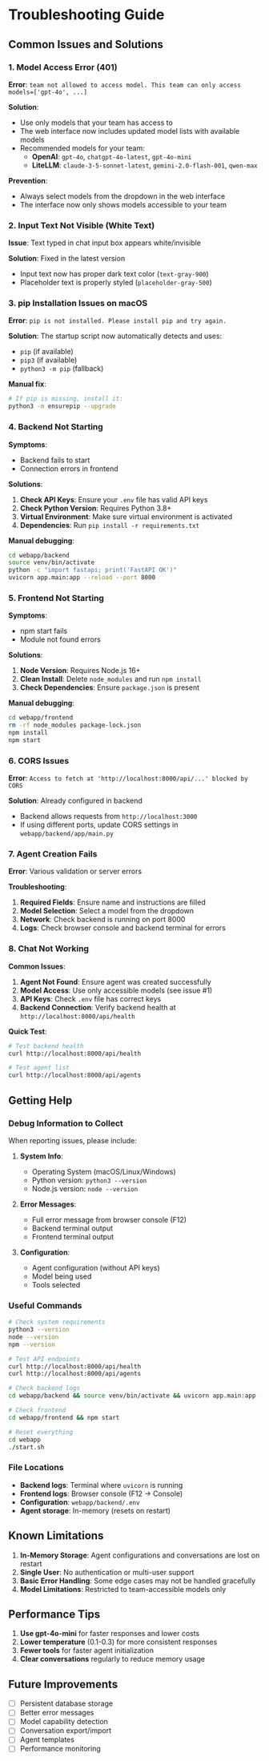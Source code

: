 # Troubleshooting Guide

## Common Issues and Solutions

### 1. Model Access Error (401)
**Error**: `team not allowed to access model. This team can only access models=['gpt-4o', ...]`

**Solution**: 
- Use only models that your team has access to
- The web interface now includes updated model lists with available models
- Recommended models for your team:
  - **OpenAI**: `gpt-4o`, `chatgpt-4o-latest`, `gpt-4o-mini`
  - **LiteLLM**: `claude-3-5-sonnet-latest`, `gemini-2.0-flash-001`, `qwen-max`

**Prevention**: 
- Always select models from the dropdown in the web interface
- The interface now only shows models accessible to your team

### 2. Input Text Not Visible (White Text)
**Issue**: Text typed in chat input box appears white/invisible

**Solution**: Fixed in the latest version
- Input text now has proper dark text color (`text-gray-900`)
- Placeholder text is properly styled (`placeholder-gray-500`)

### 3. pip Installation Issues on macOS
**Error**: `pip is not installed. Please install pip and try again.`

**Solution**: The startup script now automatically detects and uses:
- `pip` (if available)
- `pip3` (if available) 
- `python3 -m pip` (fallback)

**Manual fix**:
```bash
# If pip is missing, install it:
python3 -m ensurepip --upgrade
```

### 4. Backend Not Starting
**Symptoms**: 
- Backend fails to start
- Connection errors in frontend

**Solutions**:
1. **Check API Keys**: Ensure your `.env` file has valid API keys
2. **Check Python Version**: Requires Python 3.8+
3. **Virtual Environment**: Make sure virtual environment is activated
4. **Dependencies**: Run `pip install -r requirements.txt`

**Manual debugging**:
```bash
cd webapp/backend
source venv/bin/activate
python -c "import fastapi; print('FastAPI OK')"
uvicorn app.main:app --reload --port 8000
```

### 5. Frontend Not Starting
**Symptoms**:
- npm start fails
- Module not found errors

**Solutions**:
1. **Node Version**: Requires Node.js 16+
2. **Clean Install**: Delete `node_modules` and run `npm install`
3. **Check Dependencies**: Ensure `package.json` is present

**Manual debugging**:
```bash
cd webapp/frontend
rm -rf node_modules package-lock.json
npm install
npm start
```

### 6. CORS Issues
**Error**: `Access to fetch at 'http://localhost:8000/api/...' blocked by CORS`

**Solution**: Already configured in backend
- Backend allows requests from `http://localhost:3000`
- If using different ports, update CORS settings in `webapp/backend/app/main.py`

### 7. Agent Creation Fails
**Error**: Various validation or server errors

**Troubleshooting**:
1. **Required Fields**: Ensure name and instructions are filled
2. **Model Selection**: Select a model from the dropdown
3. **Network**: Check backend is running on port 8000
4. **Logs**: Check browser console and backend terminal for errors

### 8. Chat Not Working
**Common Issues**:
1. **Agent Not Found**: Ensure agent was created successfully
2. **Model Access**: Use only accessible models (see issue #1)
3. **API Keys**: Check `.env` file has correct keys
4. **Backend Connection**: Verify backend health at `http://localhost:8000/api/health`

**Quick Test**:
```bash
# Test backend health
curl http://localhost:8000/api/health

# Test agent list
curl http://localhost:8000/api/agents
```

## Getting Help

### Debug Information to Collect

When reporting issues, please include:

1. **System Info**:
   - Operating System (macOS/Linux/Windows)
   - Python version: `python3 --version`
   - Node.js version: `node --version`

2. **Error Messages**:
   - Full error message from browser console (F12)
   - Backend terminal output
   - Frontend terminal output

3. **Configuration**:
   - Agent configuration (without API keys)
   - Model being used
   - Tools selected

### Useful Commands

```bash
# Check system requirements
python3 --version
node --version
npm --version

# Test API endpoints
curl http://localhost:8000/api/health
curl http://localhost:8000/api/agents

# Check backend logs
cd webapp/backend && source venv/bin/activate && uvicorn app.main:app --reload

# Check frontend
cd webapp/frontend && npm start

# Reset everything
cd webapp
./start.sh
```

### File Locations

- **Backend logs**: Terminal where `uvicorn` is running
- **Frontend logs**: Browser console (F12 → Console)
- **Configuration**: `webapp/backend/.env`
- **Agent storage**: In-memory (resets on restart)

## Known Limitations

1. **In-Memory Storage**: Agent configurations and conversations are lost on restart
2. **Single User**: No authentication or multi-user support
3. **Basic Error Handling**: Some edge cases may not be handled gracefully
4. **Model Limitations**: Restricted to team-accessible models only

## Performance Tips

1. **Use gpt-4o-mini** for faster responses and lower costs
2. **Lower temperature** (0.1-0.3) for more consistent responses
3. **Fewer tools** for faster agent initialization
4. **Clear conversations** regularly to reduce memory usage

## Future Improvements

- [ ] Persistent database storage
- [ ] Better error messages
- [ ] Model capability detection
- [ ] Conversation export/import
- [ ] Agent templates
- [ ] Performance monitoring